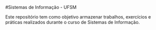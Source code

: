 #Sistemas de Informação - UFSM

Este repositório tem como objetivo armazenar trabalhos, exercícios e práticas realizados durante o curso de Sistemas de Informação.